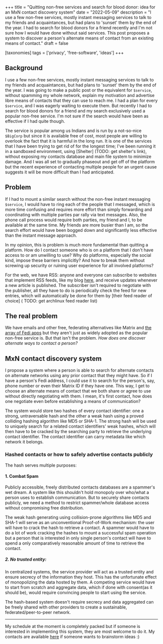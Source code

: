 +++
title = "Quitting non-free services and search for blood donor: idea for an MxN contact discovery system"
date = "2022-05-09"
description = "I use a few non-free services, mostly instant messaging services to talk to my friends and acquaintances, but had plans to 'sunset' them by the end of the year. I had to search for blood donors for a friend recently and I'm not sure how I would have done without said services. This post proposes a system to discover a person's alternate means of contact from an existing means of contact."
draft = false

[taxonomies]
tags = ['privacy', 'free-software', 'ideas']
+++

## Background

I use a few non-free services, mostly instant messaging services to talk
to my friends and acquaintances, but had plans to 'sunset' them by the
end of the year. I was going to make a public post or the equivalent for
`$service`, without spamming my whole network, explain my motivation and
advertise libre means of contacts that they can use to reach me. I had a
plan for every `$service`, and I was eagerly waiting to execute them. But
recently I had to search for blood donors for a friend and my search
exclusively used a popular non-free service. I'm not sure if the search
would have been as effective if I had quite though.

The service is popular among us Indians and is run by a not-so-nice
`$BigCorp` but since it is available free of cost, most people are willing
to overlook the fact that it is harmful in the long run. It is one of
the services that I have been trying to get rid of for the longest time;
I've been running it in a sandboxed environment, using [Shelter] (TODO:
get shelter's link), without exposing my contacts database and main file
system to minimize damage. And I was all set to gradually phaseout
and get off of the platform but the recent experience of contacting
multiple people for an urgent cause suggests it will be more difficult
than I had anticipated.

## Problem

If I had to mount a similar search without the non-free instant
messaging `$service`, I would have to ring each of the people that I
messaged, which is more time confusing and requires more effort than
simply forwarding and coordinating with multiple parties par rally via
text messages. Also, the phone call process would require both parties,
my friend and I, to be available at the same time. My friends are more
busier than I am, so the search effort would have been bogged down and
significantly less effective than the instant message approach.

In my opinion, this is problem is much more fundamental than quitting a
platform. How do I contact someone who is on a platform that I don't have
access to or am unwilling to use? Why do platforms, especially the
social kind, impose these barriers implicitly? And how to break them
without screwing up security or ruining user experience for all involved
platforms?

For the web, we have RSS: anyone and everyone can subscribe to websites
that implement RSS feeds, like my blog [here](/blog/atom.xml), and
receive updates whenever a new article is published. The subscriber
isn't required to negotiate with the publisher, all they have to do is
periodically check the feed for new entries, which will automatically be
done for them by [their feed reader of choice] ( TODO: get archlinux
feed reader list)

## The real problem

We have emails and other free, federating alternatives like Matrix and
[the array of Fedi apps](https://fedi.party) but they aren't just as
widely adopted as the popular non-free service is. But that isn't the
problem. _How does one discover alternate ways to contact a person?_

## MxN contact discovery system

I propose a system where a person is able to search for alternate
contacts on alternate networks using any prior contact that they might
have. So if I have a person's Fedi address, I could use it to search for
the person's, say, phone number or even their Matrix ID if they have
one. This way, I get to choose an alternate means of contact that we
both share or agree to use without directly negotiating with them. I
mean, it's first contact, how does one negotiate even before
establishing a means of communication?

The system would store two hashes of every contact identifier: one a
strong, untraversable hash and the other a weak hash using a proved
colliding hashing algorithm like MD5 or SHA-1. The strong hash will be
used to uniquely search for a related contact identifiers' weak hashes,
which will then have to be cracked by the searching party to retrieve
the underlying contact identifier. The contact identifier can carry
metadata like which network it belongs.

### Hashed contacts or how to safely advertise contacts publicly

The hash serves multiple purposes:

#### 1. Combat Spam

Publicly accessible, freely distributed contacts databases are a
spammer's wet dream. A system like this shouldn't hold monopoly over
who/what a person uses to establish communication. But to securely share
contacts publicly, we need a method to restrict spammer/whole database
access without compromising free distribution.

The weak hash generating using collision-prone algorithms like MD5 and
SHA-1 will serve as an unconventional Proof-of-Work mechanism: the user
will have to crack the hash to retrieve a contact. A spammer would have
to do a lot of work cracking the hashes to mount a successful spam
operation but a person that is interested in only single person's
contact will have to spend a only comparatively reasonable amount of
time to retrieve the contact.

##### 2. No trusted entity:

In centralized systems, the service provider will act as a trusted
entity and ensure secrecy of the information they host. This has the
unfortunate effect of monopolizing the data hosted by them. A competing
service would have to start from scratch and aggregate data, which if
done with consent(as it should be), would require convincing people to
start using the service.

The hash-based system doesn't require secrecy
and data aggregated can be freely shared with other providers to create
a sustainable, federated/peer-to-peer network.

---

My schedule at the moment is completely packed but if someone is
interested in implementing this system, they are most welcome to do it.
My contacts are available [here](/contacts) if someone wants to
brainstorm ideas :)
